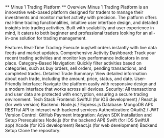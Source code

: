 ** Minus 1 Trading Platform **
Overview
Minus 1 Trading Platform is an innovative web-based platform designed for traders to manage their investments and monitor market activity with precision. The platform offers real-time trading functionalities, intuitive user interface design, and detailed insights into trading activities. Built with scalability and user experience in mind, it caters to both beginner and professional traders looking for an all-in-one solution for trading management.

Features
Real-Time Trading: Execute buy/sell orders instantly with live data feeds and market updates.
Comprehensive Activity Dashboard: Track your recent trading activities and monitor key performance indicators in one place.
Category-Based Navigation: Quickly filter activities based on categories, such as buy orders, sell orders, pending transactions, and completed trades.
Detailed Trade Summary: View detailed information about each trade, including the amount, price, status, and date.
User-Friendly Interface: Navigate the platform easily with responsive design and a modern interface that works across all devices.
Security: All transactions and user data are protected with encryption, ensuring a secure trading environment.
Tech Stack
Frontend: SwiftUI (for iOS development) / React.js (for web version)
Backend: Node.js / Express.js
Database: MongoDB
API: RESTful API to interact with backend services
Authentication: OAuth2 / JWT
Version Control: GitHub
Payment Integration: Adyen SDK
Installation and Setup
Prerequisites
Node.js (for the backend API)
Swift (for iOS SwiftUI app)
Xcode (for iOS development)
React.js (for web development)
Backend Setup
Clone the repository:
